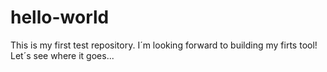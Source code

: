 # hello-world
This is my first test repository.
I´m looking forward to building my firts tool!
Let´s see where it goes...
